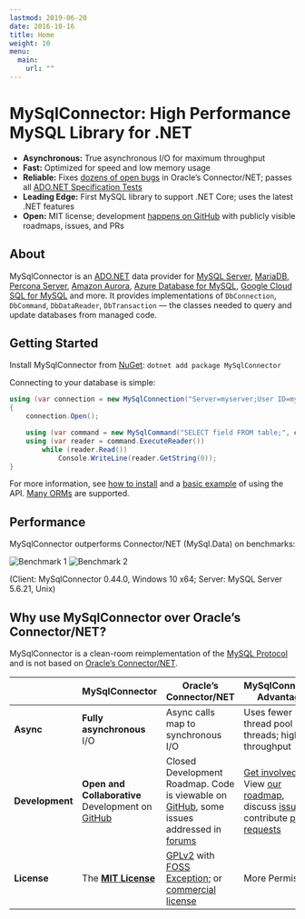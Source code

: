 ```yaml
---
lastmod: 2019-06-20
date: 2016-10-16
title: Home
weight: 10
menu:
  main:
    url: ""
---
```


# MySqlConnector: High Performance MySQL Library for .NET

* **Asynchronous:** True asynchronous I/O for maximum throughput
* **Fast:** Optimized for speed and low memory usage
* **Reliable:** Fixes [dozens of open bugs](/tutorials/migrating-from-connector-net/#fixed-bugs) in Oracle’s Connector/NET; passes all [ADO.NET Specification Tests](https://mysql-net.github.io/AdoNetResults/)
* **Leading Edge:** First MySQL library to support .NET Core; uses the latest .NET features
* **Open:** MIT license; development [happens on GitHub](https://github.com/mysql-net/MySqlConnector) with publicly visible roadmaps, issues, and PRs

## About

MySqlConnector is an [ADO.NET](https://msdn.microsoft.com/en-us/library/e80y5yhx.aspx) data
provider for [MySQL Server](https://www.mysql.com/), [MariaDB](https://mariadb.org/),
[Percona Server](https://www.percona.com/software/mysql-database/percona-server), [Amazon Aurora](https://aws.amazon.com/rds/aurora/),
[Azure Database for MySQL](https://azure.microsoft.com/en-us/services/mysql/),
[Google Cloud SQL for MySQL](https://cloud.google.com/sql/docs/mysql/) and more. It provides implementations of
`DbConnection`, `DbCommand`, `DbDataReader`, `DbTransaction` &mdash; the classes
needed to query and update databases from managed code.

## Getting Started

Install MySqlConnector from [NuGet](https://www.nuget.org/packages/MySqlConnector/): `dotnet add package MySqlConnector`

Connecting to your database is simple:

```csharp
using (var connection = new MySqlConnection("Server=myserver;User ID=mylogin;Password=mypass;Database=mydatabase"))
{
    connection.Open();

    using (var command = new MySqlCommand("SELECT field FROM table;", connection))
    using (var reader = command.ExecuteReader())
        while (reader.Read())
            Console.WriteLine(reader.GetString(0));
}
```

For more information, see [how to install](./overview/installing/) and a [basic example](./tutorials/basic-api/) of using the API.
[Many ORMs](/overview/use-with-orms/) are supported.

## Performance

MySqlConnector outperforms Connector/NET (MySql.Data) on benchmarks:

![Benchmark 1](https://files.logoscdn.com/v1/files/12389056/content.png?signature=UE8FnU9ykb1f_7C68_D8lF2ZAzc) ![Benchmark 2](https://files.logoscdn.com/v1/files/12389051/content.png?signature=Gptw0KDjYREuulIk_37zuO6OToc)

(Client: MySqlConnector 0.44.0, Windows 10 x64; Server: MySQL Server 5.6.21, Unix)

## Why use MySqlConnector over Oracle’s Connector/NET?

MySqlConnector is a clean-room reimplementation of the [MySQL Protocol](https://dev.mysql.com/doc/internals/en/client-server-protocol.html)
and is not based on [Oracle’s Connector/NET](https://github.com/mysql/mysql-connector-net).

<table class="table table-striped table-hover" style="max-width: 650px">
  <thead>
    <th style="width:25%"></th>
    <th style="width:25%">MySqlConnector</th>
    <th style="width:25%">Oracle’s Connector/NET</th>
    <th style="width:25%">MySqlConnector Advantage</th>
  </thead>
  <tr>
    <td><strong>Async</strong></td>
    <td><strong>Fully asynchronous</strong> I/O</td>
    <td>Async calls map to synchronous I/O</td>
    <td>Uses fewer thread pool threads; higher throughput</td>
  </tr>
  <tr>
    <td><strong>Development</strong></td>
    <td>
      <strong>Open and Collaborative</strong> Development on
      <a href="https://github.com/mysql-net/MySqlConnector">GitHub</a>
    </td>
    <td>
      Closed Development Roadmap. Code is viewable on
      <a href="https://github.com/mysql/mysql-connector-net">GitHub</a>,
      some issues addressed in <a href="http://forums.mysql.com/list.php?38">forums</a>
    </td>
    <td>
      <a href="https://github.com/mysql-net/MySqlConnector/issues?q=is%3Aissue+is%3Aopen+label%3A%22up+for+grabs%22">Get involved!</a> View
      <a href="https://github.com/mysql-net/MySqlConnector/milestones">our roadmap</a>,
      discuss <a href="https://github.com/mysql-net/MySqlConnector/issues">issues</a>,
      contribute <a href="https://github.com/mysql-net/MySqlConnector/pulls">pull requests</a>
    </td>
  </tr>
  <tr>
    <td><strong>License</strong></td>
    <td>
      The <strong><a href="https://github.com/mysql-net/MySqlConnector/blob/master/LICENSE">MIT License</a></strong>
    </td>
    <td>
      <a href="http://www.gnu.org/licenses/old-licenses/gpl-2.0.html">GPLv2</a>
      with <a href="http://www.mysql.com/about/legal/licensing/foss-exception/">FOSS Exception</a>; or
      <a href="https://www.mysql.com/about/legal/licensing/oem/">commercial license</a>
    </td>
    <td>More Permissive</td>
  </tr>
</table>

